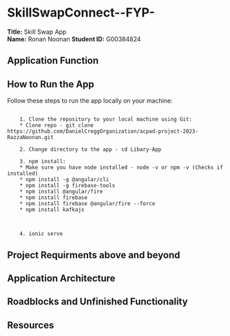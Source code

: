 # SkillSwapConnect--FYP-

**Title:** Skill Swap App  
**Name:** Ronan Noonan
**Student ID:** G00384824 

## Application Function

 

## How to Run the App

Follow these steps to run the app locally on your machine:
```

    1. Clone the repository to your local machine using Git: 
    * Clone repo - git clone https://github.com/DanielCreggOrganization/acpad-project-2023-RazzaNoonan.git

    2. Change directory to the app - cd Libary-App

    3. npm install:
    * Make sure you have node installed - node -v or npm -v (Checks if installed)
    * npm install -g @angular/cli
    * npm install -g firebase-tools
    * npm install @angular/fire
    * npm install firebase
    * npm install firebase @angular/fire --force
    * npm install kafkajs



    4. ionic serve
```



## Project Requirments above and beyond



## Application Architecture


## Roadblocks and Unfinished Functionality


## Resources


